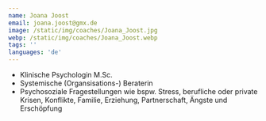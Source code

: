 ```yaml
---
name: Joana Joost
email: joana.joost@gmx.de
image: /static/img/coaches/Joana_Joost.jpg
webp: /static/img/coaches/Joana_Joost.webp
tags: ''
languages: 'de'
---
```


<ul><li>Klinische Psychologin M.Sc.</li><li>Systemische (Organsisations-) Beraterin</li><li>Psychosoziale Fragestellungen wie bspw. Stress, berufliche oder private Krisen, Konflikte, Familie, Erziehung, Partnerschaft, Ängste und Erschöpfung&nbsp;</li></ul>